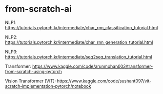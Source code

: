 # from-scratch-ai

NLP1: https://tutorials.pytorch.kr/intermediate/char_rnn_classification_tutorial.html

NLP2: https://tutorials.pytorch.kr/intermediate/char_rnn_generation_tutorial.html

NLP3: https://tutorials.pytorch.kr/intermediate/seq2seq_translation_tutorial.html

Transformer: https://www.kaggle.com/code/arunmohan003/transformer-from-scratch-using-pytorch

Vision Transformer (ViT): https://www.kaggle.com/code/sushant097/vit-scratch-implementation-pytorch/notebook
